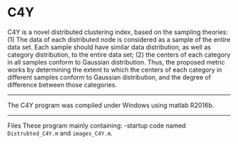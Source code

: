 # C4Y
C4Y is a novel distributed clustering index, based on the sampling theories: 
(1) The data of each distributed node is considered as a sample of the entire data set. Each sample should have similar data 
distribution, as well as category distribution, to the entire data set; 
(2) the centers of each category in all samples conform to Gaussian
distribution. Thus, the proposed metric works by determining the extent to which the centers of each category in different samples
conform to Gaussian distribution, and the degree of difference between those categories.

***********************************************************************************
The C4Y program was compiled under Windows using matlab R2016b.
***********************************************************************************

Files
These program mainly containing:
-startup code named `Distrubted_C4Y.m` and `images_C4Y.m`.
